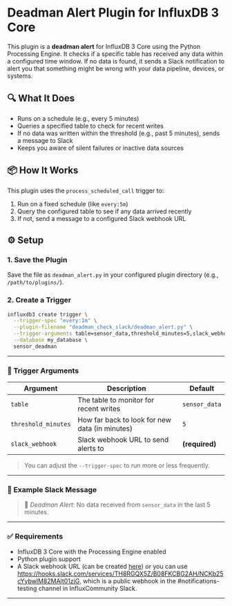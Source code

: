 # Deadman Alert Plugin for InfluxDB 3 Core

This plugin is a **deadman alert** for InfluxDB 3 Core using the Python Processing Engine. It checks if a specific table has received any data within a configured time window. If no data is found, it sends a Slack notification to alert you that something might be wrong with your data pipeline, devices, or systems.

## 🔍 What It Does

-	Runs on a schedule (e.g., every 5 minutes)
-	Queries a specified table to check for recent writes
-	If no data was written within the threshold (e.g., past 5 minutes), sends a message to Slack
-	Keeps you aware of silent failures or inactive data sources

## 📦 How It Works

This plugin uses the `process_scheduled_call` trigger to:

1.	Run on a fixed schedule (like `every:5m`)
2.	Query the configured table to see if any data arrived recently
3.	If not, send a message to a configured Slack webhook URL

## ⚙️ Setup

### 1. Save the Plugin

Save the file as `deadman_alert.py` in your configured plugin directory (e.g., `/path/to/plugins/`).

### 2. Create a Trigger

```bash
influxdb3 create trigger \
  --trigger-spec "every:1m" \
  --plugin-filename "deadman_check_slack/deadman_alert.py" \
  --trigger-arguments table=sensor_data,threshold_minutes=5,slack_webhook=https://hooks.slack.com/services/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 \
  --database my_database \
  sensor_deadman
```

---

### 🔧 Trigger Arguments

| Argument            | Description                                    | Default        |
|---------------------|------------------------------------------------|----------------|
| `table`             | The table to monitor for recent writes         | `sensor_data`  |
| `threshold_minutes` | How far back to look for new data (in minutes) | `5`            |
| `slack_webhook`     | Slack webhook URL to send alerts to            | **(required)** |

> You can adjust the `--trigger-spec` to run more or less frequently.

---

### 🔔 Example Slack Message

> 🚨 *Deadman Alert*: No data received from `sensor_data` in the last 5 minutes.

---

### ✅ Requirements

-	InfluxDB 3 Core with the Processing Engine enabled  
-	Python plugin support  
-	A Slack webhook URL (can be created [here](https://api.slack.com/messaging/webhooks)) or you can use https://hooks.slack.com/services/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, which is a public webhook in the #notifications-testing channel in InfluxCommunity Slack.

---
